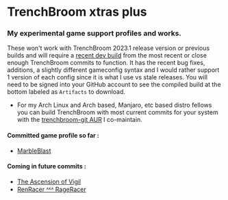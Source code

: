 # **TrenchBroom xtras plus**
### My experimental game support profiles and works.

These won't work with TrenchBroom 2023.1 release version or previous builds and will require a [recent dev build](https://github.com/TrenchBroom/TrenchBroom/actions/runs/5419925551) from the most recent or close enough TrenchBroom commits to function. It has the recent bug fixes, additions, a slightly different gameconfig syntax and I would rather support 1 version of each config since it is what I use vs stale releases. You will need to be signed into your GitHub account to see the compiled build at the bottom labeled as `Artifacts` to download.

- For my Arch Linux and Arch based, Manjaro, etc based distro fellows you can build TrenchBroom with most current commits for your system with the [trenchbroom-git AUR](https://aur.archlinux.org/packages/trenchbroom-git) I co-maintain.

#### Committed game profile so far :

- [MarbleBlast](https://github.com/eGax/TrenchBroom_xtras_plus/tree/main/games_wip/MarbleBlast)

#### Coming in future commits :
- [The Ascension of Vigil](https://github.com/RennyC4/TAoV)
- [RenRacer ᴬᴷᴬ RageRacer](https://github.com/RennyC4/RenRacer)

